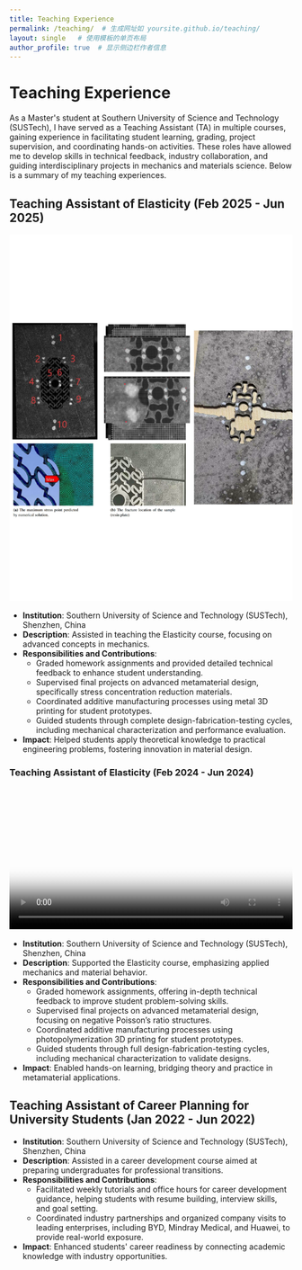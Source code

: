```yaml
---
title: Teaching Experience
permalink: /teaching/  # 生成网址如 yoursite.github.io/teaching/
layout: single   # 使用模板的单页布局
author_profile: true  # 显示侧边栏作者信息
---
```


# Teaching Experience

As a Master's student at Southern University of Science and Technology (SUSTech), I have served as a Teaching Assistant (TA) in multiple courses, gaining experience in facilitating student learning, grading, project supervision, and coordinating hands-on activities. These roles have allowed me to develop skills in technical feedback, industry collaboration, and guiding interdisciplinary projects in mechanics and materials science. Below is a summary of my teaching experiences.

## Teaching Assistant of Elasticity (Feb 2025 - Jun 2025)
![Metamaterial Design Diagram](/assets/img/elasticity-2025-svg.svg)  
- **Institution**: Southern University of Science and Technology (SUSTech), Shenzhen, China  
- **Description**: Assisted in teaching the Elasticity course, focusing on advanced concepts in mechanics.  
- **Responsibilities and Contributions**:  
  - Graded homework assignments and provided detailed technical feedback to enhance student understanding.  
  - Supervised final projects on advanced metamaterial design, specifically stress concentration reduction materials.  
  - Coordinated additive manufacturing processes using metal 3D printing for student prototypes.  
  - Guided students through complete design-fabrication-testing cycles, including mechanical characterization and performance evaluation.  
- **Impact**: Helped students apply theoretical knowledge to practical engineering problems, fostering innovation in material design.

### Teaching Assistant of Elasticity (Feb 2024 - Jun 2024)
<video controls width="100%" height="auto" poster="/assets/img/metamaterial-poster.jpg">  <!-- 可选poster: 视频加载前的封面图像 -->
  <source src="/assets/videos/metamaterial.mp4" type="video/mp4">
  Your browser does not support the video tag. Download the video <a href="/assets/videos/metamaterial.mp4">here</a>.
</video>

- **Institution**: Southern University of Science and Technology (SUSTech), Shenzhen, China  
- **Description**: Supported the Elasticity course, emphasizing applied mechanics and material behavior.  
- **Responsibilities and Contributions**:  
  - Graded homework assignments, offering in-depth technical feedback to improve student problem-solving skills.  
  - Supervised final projects on advanced metamaterial design, focusing on negative Poisson’s ratio structures.  
  - Coordinated additive manufacturing processes using photopolymerization 3D printing for student prototypes.  
  - Guided students through full design-fabrication-testing cycles, including mechanical characterization to validate designs.  
- **Impact**: Enabled hands-on learning, bridging theory and practice in metamaterial applications.

## Teaching Assistant of Career Planning for University Students (Jan 2022 - Jun 2022)
- **Institution**: Southern University of Science and Technology (SUSTech), Shenzhen, China  
- **Description**: Assisted in a career development course aimed at preparing undergraduates for professional transitions.  
- **Responsibilities and Contributions**:  
  - Facilitated weekly tutorials and office hours for career development guidance, helping students with resume building, interview skills, and goal setting.  
  - Coordinated industry partnerships and organized company visits to leading enterprises, including BYD, Mindray Medical, and Huawei, to provide real-world exposure.  
- **Impact**: Enhanced students' career readiness by connecting academic knowledge with industry opportunities.
